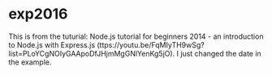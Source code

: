 # exp2016

This is from the tuturial: Node.js tutorial for beginners 2014 - an introduction to Node.js with Express.js (ttps://youtu.be/FqMIyTH9wSg?list=PLoYCgNOIyGAApoDfJHjmMgGNlYenKg5jO).
I just changed the date in the example. 

